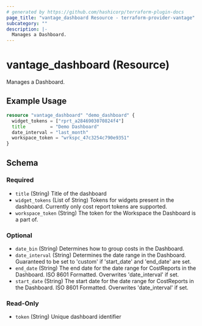 ```yaml
---
# generated by https://github.com/hashicorp/terraform-plugin-docs
page_title: "vantage_dashboard Resource - terraform-provider-vantage"
subcategory: ""
description: |-
  Manages a Dashboard.
---
```


# vantage_dashboard (Resource)

Manages a Dashboard.

## Example Usage

```terraform
resource "vantage_dashboard" "demo_dashboard" {
  widget_tokens = ["rprt_a2846903070824f4"]
  title         = "Demo Dashboard"
  date_interval = "last_month"
  workspace_token = "wrkspc_47c3254c790e9351"
}
```

<!-- schema generated by tfplugindocs -->
## Schema

### Required

- `title` (String) Title of the dashboard
- `widget_tokens` (List of String) Tokens for widgets present in the dashboard. Currently only cost report tokens are supported.
- `workspace_token` (String) The token for the Workspace the Dashboard is a part of.

### Optional

- `date_bin` (String) Determines how to group costs in the Dashboard.
- `date_interval` (String) Determines the date range in the Dashboard. Guaranteed to be set to 'custom' if 'start_date' and 'end_date' are set.
- `end_date` (String) The end date for the date range for CostReports in the Dashboard. ISO 8601 Formatted. Overwrites 'date_interval' if set.
- `start_date` (String) The start date for the date range for CostReports in the Dashboard. ISO 8601 Formatted. Overwrites 'date_interval' if set.

### Read-Only

- `token` (String) Unique dashboard identifier


